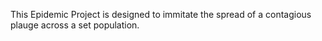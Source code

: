 This Epidemic Project is designed to immitate the spread of a contagious plauge across a set population.
